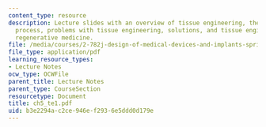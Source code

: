 ```yaml
---
content_type: resource
description: Lecture slides with an overview of tissue engineering, the tissue formation
  process, problems with tissue engineering, solutions, and tissue engineering versus
  regenerative medicine.
file: /media/courses/2-782j-design-of-medical-devices-and-implants-spring-2006/b3e2294ac2ce946ef2936e5ddd0d179e_ch5_te1.pdf
file_type: application/pdf
learning_resource_types:
- Lecture Notes
ocw_type: OCWFile
parent_title: Lecture Notes
parent_type: CourseSection
resourcetype: Document
title: ch5_te1.pdf
uid: b3e2294a-c2ce-946e-f293-6e5ddd0d179e
---
```

